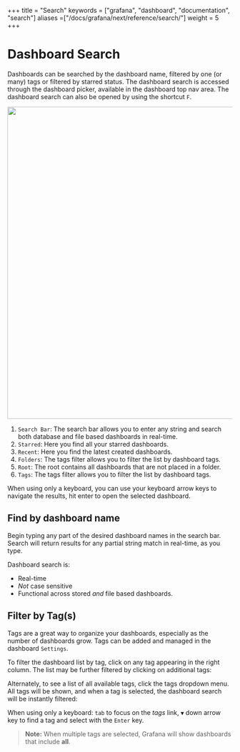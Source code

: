 +++
title = "Search"
keywords = ["grafana", "dashboard", "documentation", "search"]
aliases =["/docs/grafana/next/reference/search/"]
weight = 5
+++


# Dashboard Search

Dashboards can be searched by the dashboard name, filtered by one (or many) tags or filtered by starred status. The dashboard search is accessed through the dashboard picker, available in the dashboard top nav area. The dashboard search can also be opened by using the shortcut `F`.

<img class="no-shadow" src="/img/docs/v50/dashboard_search_annotated.png" width="700px">

1. `Search Bar`: The search bar allows you to enter any string and search both database and file based dashboards in real-time.
1. `Starred`: Here you find all your starred dashboards.
1. `Recent`: Here you find the latest created dashboards.
1. `Folders`: The tags filter allows you to filter the list by dashboard tags.
1. `Root`: The root contains all dashboards that are not placed in a folder.
1. `Tags`: The tags filter allows you to filter the list by dashboard tags.

When using only a keyboard, you can use your keyboard arrow keys to navigate the results, hit enter to open the selected dashboard.

## Find by dashboard name

Begin typing any part of the desired dashboard names in the search bar. Search will return results for any partial string match in real-time, as you type.

Dashboard search is:
- Real-time
- *Not* case sensitive
- Functional across stored *and* file based dashboards.

## Filter by Tag(s)

Tags are a great way to organize your dashboards, especially as the number of dashboards grow. Tags can be added and managed in the dashboard `Settings`.

To filter the dashboard list by tag, click on any tag appearing in the right column. The list may be further filtered by clicking on additional tags:

Alternately, to see a list of all available tags, click the tags dropdown menu. All tags will be shown, and when a tag is selected, the dashboard search will be instantly filtered:

When using only a keyboard: `tab` to focus on the *tags* link, `▼` down arrow key to find a tag and select with the `Enter` key.

> **Note:** When multiple tags are selected, Grafana will show dashboards that include **all**.
